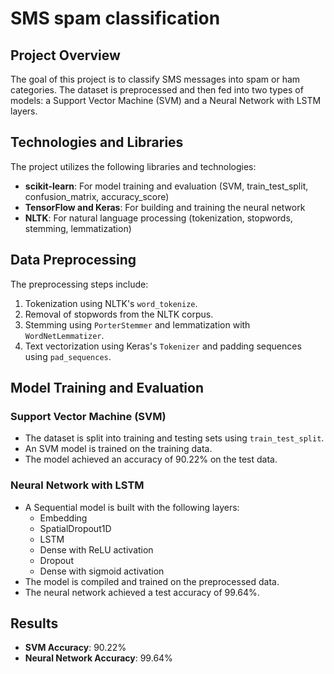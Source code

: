# SMS spam classification
 ## Project Overview
The goal of this project is to classify SMS messages into spam or ham categories. The dataset is preprocessed and then fed into two types of models: a Support Vector Machine (SVM) and a Neural Network with LSTM layers.

## Technologies and Libraries
The project utilizes the following libraries and technologies:

- **scikit-learn**: For model training and evaluation (SVM, train_test_split, confusion_matrix, accuracy_score)
- **TensorFlow and Keras**: For building and training the neural network
- **NLTK**: For natural language processing (tokenization, stopwords, stemming, lemmatization)

## Data Preprocessing
The preprocessing steps include:
1. Tokenization using NLTK's `word_tokenize`.
2. Removal of stopwords from the NLTK corpus.
3. Stemming using `PorterStemmer` and lemmatization with `WordNetLemmatizer`.
4. Text vectorization using Keras's `Tokenizer` and padding sequences using `pad_sequences`.

## Model Training and Evaluation
### Support Vector Machine (SVM)
- The dataset is split into training and testing sets using `train_test_split`.
- An SVM model is trained on the training data.
- The model achieved an accuracy of 90.22% on the test data.

### Neural Network with LSTM
- A Sequential model is built with the following layers:
  - Embedding
  - SpatialDropout1D
  - LSTM
  - Dense with ReLU activation
  - Dropout
  - Dense with sigmoid activation
- The model is compiled and trained on the preprocessed data.
- The neural network achieved a test accuracy of 99.64%.

## Results
- **SVM Accuracy**: 90.22%
- **Neural Network Accuracy**: 99.64%
